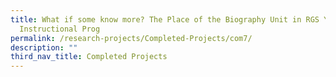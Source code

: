 ```yaml
---
title: What if some know more? The Place of the Biography Unit in RGS Year 2 EL
  Instructional Prog
permalink: /research-projects/Completed-Projects/com7/
description: ""
third_nav_title: Completed Projects
---
```

